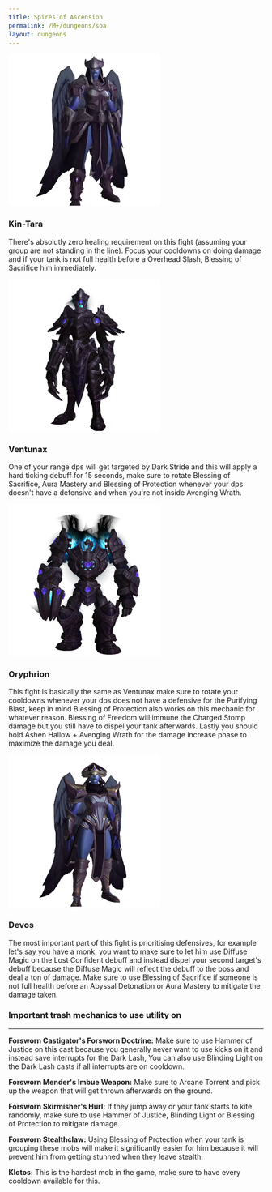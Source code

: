 ```yaml
---
title: Spires of Ascension
permalink: /M+/dungeons/soa
layout: dungeons
---
```


<a>
    <img src="/assets/img/dungeons/kin-tara.png" class="dungeon_boss"/>
</a>

### Kin-Tara

There's absolutly zero healing requirement on this fight (assuming your group are not standing in the line). Focus your cooldowns on doing damage and if your tank is not full health before a Overhead Slash, Blessing of Sacrifice him immediately.

<a>
    <img src="/assets/img/dungeons/ventunax.png" class="dungeon_boss"/>
</a>

### Ventunax

One of your range dps will get targeted by Dark Stride and this will apply a hard ticking debuff for 15 seconds, make sure to rotate Blessing of Sacrifice, Aura Mastery and Blessing of Protection whenever your dps doesn't have a defensive and when you're not inside Avenging Wrath.

<a>
    <img src="/assets/img/dungeons/oryphrion.png" class="dungeon_boss"/>
</a>

### Oryphrion

This fight is basically the same as Ventunax make sure to rotate your cooldowns whenever your dps does not have a defensive for the Purifying Blast, keep in mind Blessing of Protection also works on this mechanic for whatever reason. Blessing of Freedom will immune the Charged Stomp damage but you still have to dispel your tank afterwards. Lastly you should hold Ashen Hallow + Avenging Wrath for the damage increase phase to maximize the damage you deal.

<a>
    <img src="/assets/img/dungeons/devos.png" class="dungeon_boss"/>
</a>

### Devos

The most important part of this fight is prioritising defensives, for example let's say you have a monk, you want to make sure to let him use Diffuse Magic on the Lost Confident debuff and instead dispel your second target's debuff because the Diffuse Magic will reflect the debuff to the boss and deal a ton of damage. Make sure to use Blessing of Sacrifice if someone is not full health before an Abyssal Detonation or Aura Mastery to mitigate the damage taken.

### Important trash mechanics to use utility on

---
**Forsworn Castigator's Forsworn Doctrine:** Make sure to use Hammer of Justice on this cast because you generally never want to use kicks on it and instead save interrupts for the Dark Lash, You can also use Blinding Light on the Dark Lash casts if all interrupts are on cooldown.

**Forsworn Mender's Imbue Weapon:** Make sure to Arcane Torrent and pick up the weapon that will get thrown afterwards on the ground.

**Forsworn Skirmisher's Hurl:** If they jump away or your tank starts to kite randomly, make sure to use Hammer of Justice, Blinding Light or Blessing of Protection to mitigate damage.

**Forsworn Stealthclaw:** Using Blessing of Protection when your tank is grouping these mobs will make it significantly easier for him because it will prevent him from getting stunned when they leave stealth.

**Klotos:** This is the hardest mob in the game, make sure to have every cooldown available for this.
